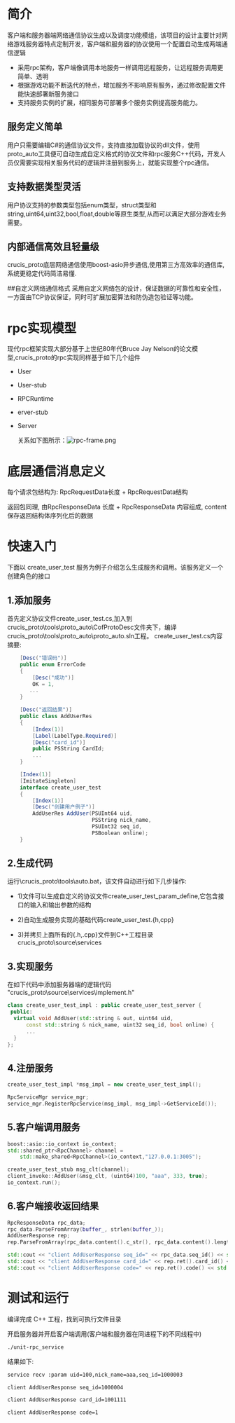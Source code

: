 
# 简介
客户端和服务器端网络通信协议生成以及调度功能模组，该项目的设计主要针对网络游戏服务器特点定制开发，客户端和服务器的协议使用一个配置自动生成两端通信逻辑
* 采用rpc架构，客户端像调用本地服务一样调用远程服务，让远程服务调用更简单、透明
* 根据游戏功能不断迭代的特点，增加服务不影响原有服务，通过修改配置文件能快速部署新服务接口
* 支持服务实例的扩展，相同服务可部署多个服务实例提高服务能力。


## 服务定义简单
用户只需要编辑C#的通信协议文件，支持直接加载协议的dll文件，使用proto_auto工具便可自动生成自定义格式的协议文件和rpc服务C++代码，开发人员仅需要实现相关服务代码的逻辑并注册到服务上，就能实现整个rpc通信。

## 支持数据类型灵活
用户协议支持的参数类型包括enum类型，struct类型和string,uint64,uint32,bool,float,double等原生类型,从而可以满足大部分游戏业务需要。

## 内部通信高效且轻量级
crucis_proto底层网络通信使用boost-asio异步通信,使用第三方高效率的通信库,系统更稳定代码简洁易懂.

##自定义网络通信格式
采用自定义网络包的设计，保证数据的可靠性和安全性，一方面由TCP协议保证，同时可扩展加密算法和防伪造包验证等功能。

# rpc实现模型
现代rpc框架实现大部分基于上世纪80年代Bruce Jay Nelson的论文模型,crucis_proto的rpc实现同样基于如下几个组件
* User

* User-stub

* RPCRuntime

* erver-stub

* Server
 
    关系如下图所示：![rpc-frame.png](doc/rpc-frame.png)


# 底层通信消息定义
每个请求包结构为: RpcRequestData长度 + RpcRequestData结构

返回包同理, 由RpcResponseData 长度 + RpcResponseData 内容组成, content 保存返回结构体序列化后的数据

# 快速入门
下面以 create_user_test 服务为例子介绍怎么生成服务和调用。该服务定义一个创建角色的接口
## 1.添加服务
首先定义协议文件create_user_test.cs,加入到crucis_proto\tools\proto_auto\CofProtoDesc文件夹下，编译crucis_proto\tools\proto_auto\proto_auto.sln工程。
create_user_test.cs内容摘要:

```csharp
    [Desc("错误码")]
    public enum ErrorCode
    {
        [Desc("成功")]
        OK = 1,
       ...
    }

    [Desc("返回结果")]
    public class AddUserRes
    {
        [Index(1)]
        [Label(LabelType.Required)]
        [Desc("card_id")]
        public PSString CardId;
		...
    }

    [Index(1)]
    [ImitateSingleton]
    interface create_user_test
    {
        [Index(1)]
        [Desc("创建用户例子")]
        AddUserRes AddUser(PSUInt64 uid, 
                           PSString nick_name, 
                           PSUInt32 seq_id, 
                           PSBoolean online);
    }
```

## 2.生成代码
运行\crucis_proto\tools\auto.bat，该文件自动进行如下几步操作:

* 1)文件可以生成自定义的协议文件create_user_test_param_define,它包含接口的输入和输出参数的结构

* 2)自动生成服务实现的基础代码create_user_test.{h,cpp}

* 3)并拷贝上面所有的{.h,.cpp}文件到C++工程目录crucis_proto\source\services

## 3.实现服务
在如下代码中添加服务器端的逻辑代码 "crucis_proto\source\services\implement.h"

```c++
class create_user_test_impl : public create_user_test_server {
 public:
  virtual void AddUser(std::string & out, uint64 uid, 
      const std::string & nick_name, uint32 seq_id, bool online) {
      ...
  }
};
```

## 4.注册服务
```c++
create_user_test_impl *msg_impl = new create_user_test_impl();

RpcServiceMgr service_mgr;
service_mgr.RegisterRpcService(msg_impl, msg_impl->GetServiceId());	
```

## 5.客户端调用服务
```c++
boost::asio::io_context io_context;
std::shared_ptr<RpcChannel> channel = 
    std::make_shared<RpcChannel>(io_context,"127.0.0.1:3005");

create_user_test_stub msg_clt(channel);
client_invoke::AddUser(&msg_clt, (uint64)100, "aaa", 333, true);
io_context.run();
```
## 6.客户端接收返回结果
```c++
RpcResponseData rpc_data;
rpc_data.ParseFromArray(buffer_, strlen(buffer_));
AddUserResponse rep;
rep.ParseFromArray(rpc_data.content().c_str(), rpc_data.content().length());

std::cout << "client AddUserResponse seq_id=" << rpc_data.seq_id() << std::endl;
std::cout << "client AddUserResponse card_id=" << rep.ret().card_id() << std::endl;
std::cout << "client AddUserResponse code=" << rep.ret().code() << std::endl;
```

# 测试和运行
编译完成 C++ 工程，找到可执行文件目录

开启服务器并开启客户端调用(客户端和服务器在同进程下的不同线程中)
```bash	
./unit-rpc_service
```

结果如下:
```bash
service recv :param uid=100,nick_name=aaa,seq_id=1000003

client AddUserResponse seq_id=1000004

client AddUserResponse card_id=1001111

client AddUserResponse code=1
```